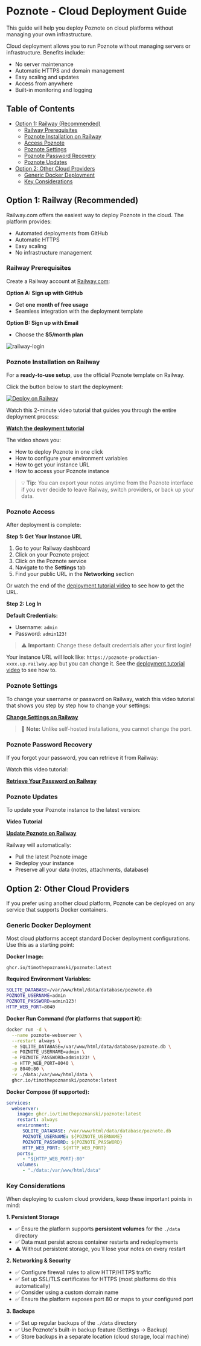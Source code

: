 # Poznote - Cloud Deployment Guide

This guide will help you deploy Poznote on cloud platforms without managing your own infrastructure.

Cloud deployment allows you to run Poznote without managing servers or infrastructure. Benefits include:
- No server maintenance
- Automatic HTTPS and domain management
- Easy scaling and updates
- Access from anywhere
- Built-in monitoring and logging

## Table of Contents

- [Option 1: Railway (Recommended)](#option-1-railway-recommended)
  - [Railway Prerequisites](#railway-prerequisites)
  - [Poznote Installation on Railway](#poznote-installation-on-railway)
  - [Access Poznote](#access-poznote)
  - [Poznote Settings](#poznote-settings)
  - [Poznote Password Recovery](#poznote-password-recovery)
  - [Poznote Updates](#poznote-updates)
- [Option 2: Other Cloud Providers](#option-2-other-cloud-providers)
  - [Generic Docker Deployment](#generic-docker-deployment)
  - [Key Considerations](#key-considerations)

## Option 1: Railway (Recommended)

Railway.com offers the easiest way to deploy Poznote in the cloud. The platform provides:
- Automated deployments from GitHub
- Automatic HTTPS
- Easy scaling
- No infrastructure management

### Railway Prerequisites

Create a Railway account at [Railway.com](https://railway.com):

**Option A: Sign up with GitHub**
- Get **one month of free usage**
- Seamless integration with the deployment template

**Option B: Sign up with Email**
- Choose the **$5/month plan**

![railway-login](readme/railway-login.png)

### Poznote Installation on Railway

For a **ready-to-use setup**, use the official Poznote template on Railway.

Click the button below to start the deployment:

[![Deploy on Railway](https://railway.com/button.svg)](https://railway.com/deploy/poznote)

Watch this 2-minute video tutorial that guides you through the entire deployment process:

**[Watch the deployment tutorial](https://youtu.be/Q22kqv82bHQ)**

The video shows you:
- How to deploy Poznote in one click
- How to configure your environment variables
- How to get your instance URL
- How to access your Poznote instance

> 💡 **Tip:** You can export your notes anytime from the Poznote interface if you ever decide to leave Railway, switch providers, or back up your data.

### Poznote Access

After deployment is complete:

**Step 1: Get Your Instance URL**

1. Go to your Railway dashboard
2. Click on your Poznote project
3. Click on the Poznote service
4. Navigate to the **Settings** tab
5. Find your public URL in the **Networking** section

Or watch the end of the [deployment tutorial video](https://youtu.be/Q22kqv82bHQ) to see how to get the URL.

**Step 2: Log In**

**Default Credentials:**
- Username: `admin`
- Password: `admin123!`

> ⚠️ **Important:** Change these default credentials after your first login!

Your instance URL will look like: `https://poznote-production-xxxx.up.railway.app` but you can change it. See the [deployment tutorial video](https://youtu.be/Q22kqv82bHQ) to see how to. 

### Poznote Settings

To change your username or password on Railway, watch this video tutorial that shows you step by step how to change your settings:

**[Change Settings on Railway](https://youtu.be/_h5pP7LreZc)**

> 📝 **Note:** Unlike self-hosted installations, you cannot change the port.

### Poznote Password Recovery

If you forgot your password, you can retrieve it from Railway:

Watch this video tutorial:

**[Retrieve Your Password on Railway](https://youtu.be/_h5pP7LreZc)**

### Poznote Updates

To update your Poznote instance to the latest version:

**Video Tutorial**

**[Update Poznote on Railway](https://youtu.be/Mhpk6gitul8)**

Railway will automatically:
- Pull the latest Poznote image
- Redeploy your instance
- Preserve all your data (notes, attachments, database)

## Option 2: Other Cloud Providers

If you prefer using another cloud platform, Poznote can be deployed on any service that supports Docker containers.

### Generic Docker Deployment

Most cloud platforms accept standard Docker deployment configurations. Use this as a starting point:

**Docker Image:**
```
ghcr.io/timothepoznanski/poznote:latest
```

**Required Environment Variables:**
```bash
SQLITE_DATABASE=/var/www/html/data/database/poznote.db
POZNOTE_USERNAME=admin
POZNOTE_PASSWORD=admin123!
HTTP_WEB_PORT=8040
```

**Docker Run Command (for platforms that support it):**
```bash
docker run -d \
  --name poznote-webserver \
  --restart always \
  -e SQLITE_DATABASE=/var/www/html/data/database/poznote.db \
  -e POZNOTE_USERNAME=admin \
  -e POZNOTE_PASSWORD=admin123! \
  -e HTTP_WEB_PORT=8040 \
  -p 8040:80 \
  -v ./data:/var/www/html/data \
  ghcr.io/timothepoznanski/poznote:latest
```

**Docker Compose (if supported):**
```yaml
services:
  webserver:
    image: ghcr.io/timothepoznanski/poznote:latest
    restart: always
    environment:
      SQLITE_DATABASE: /var/www/html/data/database/poznote.db
      POZNOTE_USERNAME: ${POZNOTE_USERNAME}
      POZNOTE_PASSWORD: ${POZNOTE_PASSWORD}
      HTTP_WEB_PORT: ${HTTP_WEB_PORT}
    ports:
      - "${HTTP_WEB_PORT}:80"
    volumes:
      - "./data:/var/www/html/data"
```

### Key Considerations

When deploying to custom cloud providers, keep these important points in mind:

**1. Persistent Storage**
- ✅ Ensure the platform supports **persistent volumes** for the `./data` directory
- ✅ Data must persist across container restarts and redeployments
- ⚠️ Without persistent storage, you'll lose your notes on every restart

**2. Networking & Security**
- ✅ Configure firewall rules to allow HTTP/HTTPS traffic
- ✅ Set up SSL/TLS certificates for HTTPS (most platforms do this automatically)
- ✅ Consider using a custom domain name
- ✅ Ensure the platform exposes port 80 or maps to your configured port

**3. Backups**
- ✅ Set up regular backups of the `./data` directory
- ✅ Use Poznote's built-in backup feature (Settings → Backup)
- ✅ Store backups in a separate location (cloud storage, local machine)

